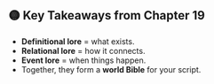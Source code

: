 ## 🟡 Key Takeaways from Chapter 19

* **Definitional lore** = what exists.
* **Relational lore** = how it connects.
* **Event lore** = when things happen.
* Together, they form a **world Bible** for your script.
